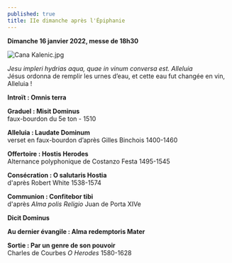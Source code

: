 ```yaml
---
published: true
title: IIe dimanche après l'Épiphanie
---
```

**Dimanche 16 janvier 2022, messe de 18h30**

![Cana Kalenic.jpg]({{site.baseurl}}/images/Cana%20Kalenic.jpg)


*Jesu impleri hydrias aqua, quae in vinum conversa est. Alleluia*  
Jésus ordonna de remplir les urnes d’eau, et cette eau fut changée en vin, Alleluia !

**Introït : Omnis terra**

**Graduel : Misit Dominus**  
faux-bourdon du 5e ton - 1510

**Alleluia : Laudate Dominum**  
verset en faux-bourdon d’après Gilles Binchois 1400-1460

**Offertoire : Hostis Herodes**  
Alternance polyphonique de Costanzo Festa 1495-1545

**Consécration : O salutaris Hostia**  
d'après Robert White 1538-1574

**Communion : Confitebor tibi**  
d'après *Alma polis Religio*  Juan de Porta XIVe

**Dicit Dominus**

**Au dernier évangile : Alma redemptoris Mater**

**Sortie : Par un genre de son pouvoir**  
Charles de Courbes *O Herodes* 1580-1628
